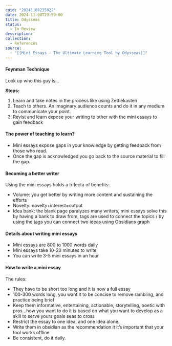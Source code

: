 ```yaml
---
cuid: "20241108235922"
date: 2024-11-08T23:59:00
title: Odysseas
status:
  - In Review
description: 
collection:
  - References
source:
  - "[[Mini Essays - The Ultimate Learning Tool by Odysseas]]"
---
```

#### Feynman Technique
Look up who this guy is…

**Steps:** 
1. Learn and take notes in the process like using Zettlekasten
2. Teach to others. An imaginary audience counts and do it in any medium to communicate your point. 
3. Revist and learn expose your writing to other with the mini essays to gain feedback
#### The power of teaching to learn?
- Mini essays expose gaps in your knowledge by getting feedback from those who read.
- Once the gap is acknowledged you go back to the source material to fill the gap.
#### Becoming a better writer 
Using the mini essays holds a trifecta of benefits: 
- Volume: you get better by writing more content and sustaining the efforts
- Novelty: novelty+interest=output
- Idea bank: the blank page paralyzes many writers, mini essays solve this by having a bank to draw from, tags are used to connect the topics / by using the tags you can connect two ideas using Obsidians graph
#### Details about writing mini essays
- Mini essays are 800 to 1000 words daily
- Mini essays take 10-20 minutes to write
- You can write 3-5 mini essays in an hour 
#### How to write a mini essay
The rules: 
- They have to be short too long and it is now a full essay
- 100-300 words long, you want it to be concise to remove rambling, and practice being brief 
- Keep them informative, entertaining, actionable, storytelling, poetic with pros…how you want to do it is based on what you want to develop as a skill to serve yours goals seas to cross
- Restrict the essay to one idea, and one idea alone.
- Write them in obsidian as the recommendation it it’s important that your tool works offline
- Be consistent, do it daily.
